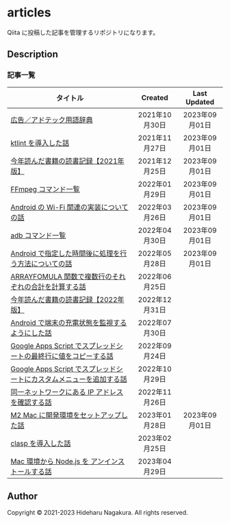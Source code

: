 # articles

Qiita に投稿した記事を管理するリポジトリになります。

## Description

### 記事一覧

| タイトル | Created | Last Updated |
| --- | :---: | :---: |
| [広告／アドテック用語辞典](https://qiita.com/ngkr327/items/95ad713f811710185f44) | 2021年10月30日 | 2023年09月01日 |
| [ktlint を導入した話](https://qiita.com/ngkr327/items/fcc2b3dc4e388abcfef3) | 2021年11月27日 | 2023年09月01日 |
| [今年読んだ書籍の読書記録【2021年版】](https://qiita.com/ngkr327/items/963438b127e8d09dda91) | 2021年12月25日 | 2023年09月01日 |
| [FFmpeg コマンド一覧](https://qiita.com/ngkr327/items/073725350c3cf43364e0) | 2022年01月29日 | 2023年09月01日 |
| [Android の Wi-Fi 関連の実装についての話](https://qiita.com/ngkr327/items/dabd90aebe7caaf5b743) | 2022年03月26日 | 2023年09月01日 |
| [adb コマンド一覧](https://qiita.com/ngkr327/items/1d371de69f7851971a1c) | 2022年04月30日 | 2023年09月01日 |
| [Android で指定した時間後に処理を行う方法についての話](https://qiita.com/ngkr327/items/e21dfb12d39f48f4b08f) | 2022年05月28日 | 2023年09月01日 |
| [ARRAYFOMULA 関数で複数行のそれぞれの合計を計算する話](https://qiita.com/ngkr327/items/018971759f6099400e72) | 2022年06月25日 |  |
| [今年読んだ書籍の読書記録【2022年版】](https://qiita.com/ngkr327/items/e3a44da406743e44d2f3) | 2022年12月31日 |  |
| [Android で端末の充電状態を監視するようにした話](https://qiita.com/ngkr327/items/112885cad9806e233b9d) | 2022年07月30日 |  |
| [Google Apps Script でスプレッドシートの最終行に値をコピーする話](https://qiita.com/ngkr327/items/ab43e4bc51a408389664) | 2022年09月24日 |  |
| [Google Apps Script でスプレッドシートにカスタムメニューを追加する話](https://qiita.com/ngkr327/items/9cb2cf989d5da750a4b1) | 2022年10月29日 |  |
| [同一ネットワークにある IP アドレスを確認する話](https://qiita.com/ngkr327/items/36d858de2fafcfd6e355) | 2022年11月26日 |  |
| [M2 Mac に開発環境をセットアップした話](https://qiita.com/ngkr327/items/cc5b199abddaa6739ca7) | 2023年01月28日 | 2023年09月01日 |
| [clasp を導入した話](https://qiita.com/ngkr327/items/31ff70142860eb4f9ec6) | 2023年02月25日 |  |
| [Mac 環境から Node.js を アンインストールする話](https://qiita.com/ngkr327/items/b02aa83d8eaff086385d) | 2023年04月29日 |  |

## Author

Copyright © 2021-2023 Hideharu Nagakura. All rights reserved.

